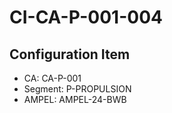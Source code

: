 # CI-CA-P-001-004

## Configuration Item
- CA: CA-P-001
- Segment: P-PROPULSION
- AMPEL: AMPEL-24-BWB
